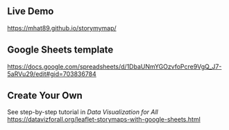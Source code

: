 ## Live Demo
https://mhat89.github.io/storymymap/

## Google Sheets template 
https://docs.google.com/spreadsheets/d/1DbaUNmYGOzvfoPcre9VgQ_J7-5aRVu29/edit#gid=703836784

## Create Your Own
See step-by-step tutorial in *Data Visualization for All* https://datavizforall.org/leaflet-storymaps-with-google-sheets.html

